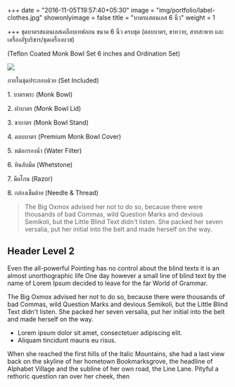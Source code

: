 +++
date = "2016-11-05T19:57:40+05:30"
image = "img/portfolio/label-clothes.jpg"
showonlyimage = false
title = "บาตรแสตนเลส 6 นิ้ว"
weight = 1

+++
ชุดบาตรสแตนเลสเคลือบเทฟลอน ขนาด 6 นิ้ว ครบชุด (ตลบบาตร, ขาหวาย, สายสะพาย และ เครื่องอัฐบริขาร/ชุดเครื่องบวช)

\(Teflon Coated Monk Bowl Set 6 inches and Ordination Set)

 <!--more-->

![](/img/portfolio/label-clothes.jpg)

ภายในชุดประกอบด้วย (Set Included)

1\. บาตรพระ (Monk Bowl)

2\. ฝาบาตร (Monk Bowl Lid)

3\. ขาบาตร (Monk Bowl Stand)

4\. ตลบบาตร (Premium Monk Bowl Cover)

5\. หม้อกรองน้ำ (Water Filter)

6\. หินลับมีด (Whetstone)

7\. มีดโกน (Razor)

8\. กล่องเข็มด้าย (Needle & Thread)

> The Big Oxmox advised her not to do so, because there were thousands of bad Commas, wild Question Marks and devious Semikoli, but the Little Blind Text didn't listen. She packed her seven versalia, put her initial into the belt and made herself on the way.

## Header Level 2

Even the all-powerful Pointing has no control about the blind texts it is an almost unorthographic life One day however a small line of blind text by the name of Lorem Ipsum decided to leave for the far World of Grammar.

The Big Oxmox advised her not to do so, because there were thousands of bad Commas, wild Question Marks and devious Semikoli, but the Little Blind Text didn't listen. She packed her seven versalia, put her initial into the belt and made herself on the way.

* Lorem ipsum dolor sit amet, consectetuer adipiscing elit.
* Aliquam tincidunt mauris eu risus.

When she reached the first hills of the Italic Mountains, she had a last view back on the skyline of her hometown Bookmarksgrove, the headline of Alphabet Village and the subline of her own road, the Line Lane. Pityful a rethoric question ran over her cheek, then